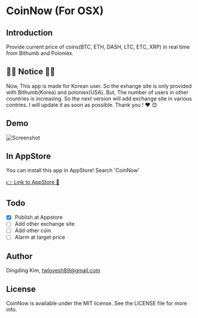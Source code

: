 CoinNow (For OSX)
===================

## Introduction

Provide current price of coins(BTC, ETH, DASH, LTC, ETC, XRP) in real time from Bithumb and Poloniex.


## 🔔🌟 Notice 🌟🔔

Now, This app is made for Korean user. So the exhange site is only provided with Bithumb(Korea) and poloniex(USA).
But, The number of users in other countries is increasing.
So the next version will add exchange site in various contries.
I will update it as soon as  possible. Thank you ! ❤ 😊


## Demo

![Screenshot](https://github.com/DingdingKim/CoinNow/blob/master/ScreenShot/screenshot.png)

## In AppStore
You can install this app in AppStore! Search 'CoinNow'

[👉 Link to AppStore 🍎](https://itunes.apple.com/kr/app/coinnow-%EC%8B%A4%EC%8B%9C%EA%B0%84-%EC%BD%94%EC%9D%B8-%EA%B0%80%EA%B2%A9-%EC%A0%95%EB%B3%B4/id1255102809?mt=12)

## Todo
- [x] Publish at Appstore
- [ ] Add other exchange site
- [ ] Add other coin
- [ ] Alarm at target price

## Author

Dingding Kim, twlovesh89@gmail.com

## License

CoinNow is available under the MIT license. See the LICENSE file for more info.
